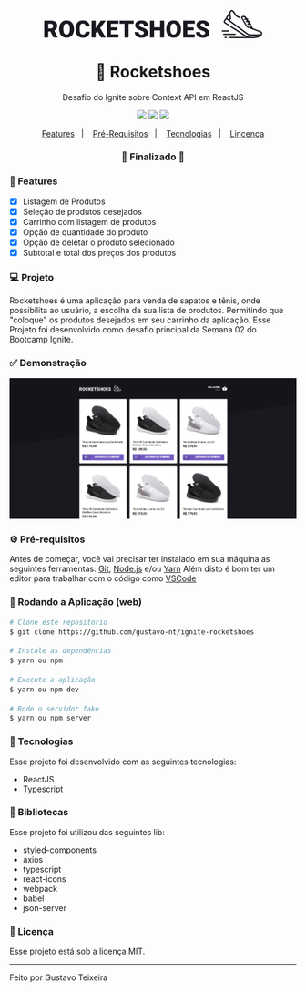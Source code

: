 <h4 align="center">
  <img src="https://github.com/gustavo-nt/ignite-rocketshoes/blob/master/src/assets/images/logo-github.svg" alt="logo" height="50"/>
</h4>

<h1 align="center">
    🚀 Rocketshoes
</h1>
<p align="center">Desafio do Ignite sobre Context API em ReactJS</p>

<p align="center">
  <img src="https://img.shields.io/static/v1?label=react&message=16.13.1&color=61DAFB&logo=react" />
  <img src="https://img.shields.io/badge/last%20commit-november-important" />
  <img src="https://img.shields.io/badge/license-MIT-success"/>
</p>

<p align="center">
  <a href="#-features">Features</a>&nbsp;&nbsp;&nbsp;|&nbsp;&nbsp;&nbsp;
  <a href="#-pré-requisitos">Pré-Requisitos</a>&nbsp;&nbsp;&nbsp;|&nbsp;&nbsp;&nbsp;
  <a href="#-tecnologias">Tecnologias</a>&nbsp;&nbsp;&nbsp;|&nbsp;&nbsp;&nbsp;
  <a href="#-licença">Lincença</a>
</p>

<h3 align="center"> 
🚧  Finalizado  🚧
</h3>

### 📎 Features 

- [x] Listagem de Produtos
- [x] Seleção de produtos desejados
- [x] Carrinho com listagem de produtos
- [x] Opção de quantidade do produto
- [x] Opção de deletar o produto selecionado
- [x] Subtotal e total dos preços dos produtos

### 💻 Projeto
Rocketshoes é uma aplicação para venda de sapatos e tênis, onde possibilita ao usuário, a escolha da sua lista de produtos. Permitindo que "coloque" os produtos desejados em seu carrinho da aplicação. Esse Projeto foi desenvolvido como desafio principal da Semana 02 do Bootcamp Ignite.

### ✅ Demonstração
<img src="https://github.com/gustavo-nt/ignite-rocketshoes/blob/master/src/assets/images/home.png" />

### ⚙ Pré-requisitos

Antes de começar, você vai precisar ter instalado em sua máquina as seguintes ferramentas:
[Git](https://git-scm.com), [Node.js](https://nodejs.org/en/) e/ou [Yarn](https://https://yarnpkg.com/) 
Além disto é bom ter um editor para trabalhar com o código como [VSCode](https://code.visualstudio.com/)

### 📗 Rodando a Aplicação (web)

```bash
# Clone este repositório
$ git clone https://github.com/gustavo-nt/ignite-rocketshoes

# Instale as dependências
$ yarn ou npm

# Execute a aplicação
$ yarn ou npm dev

# Rode o servidor fake
$ yarn ou npm server
```

### 🚀 Tecnologias

Esse projeto foi desenvolvido com as seguintes tecnologias:

- ReactJS
- Typescript

### 📕 Bibliotecas

Esse projeto foi utilizou das seguintes lib:

- styled-components
- axios
- typescript
- react-icons
- webpack
- babel
- json-server

### 📝 Licença

Esse projeto está sob a licença MIT.

<hr/>

Feito por Gustavo Teixeira
